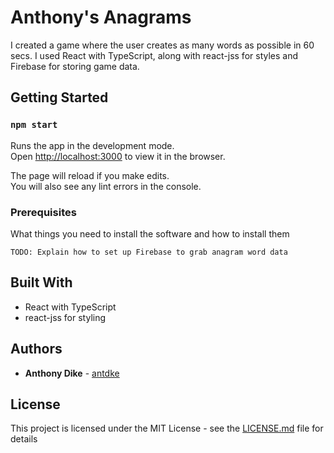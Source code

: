 # Anthony's Anagrams 

I created a game where the user creates as many words as possible in 60 secs. I used React with TypeScript, along with react-jss for styles and Firebase for storing game data.

## Getting Started

### `npm start`

Runs the app in the development mode.<br>
Open [http://localhost:3000](http://localhost:3000) to view it in the browser.

The page will reload if you make edits.<br>
You will also see any lint errors in the console.

### Prerequisites

What things you need to install the software and how to install them

```
TODO: Explain how to set up Firebase to grab anagram word data
```

## Built With

* React with TypeScript
* react-jss for styling


## Authors

* **Anthony Dike** - [antdke](https://github.com/antdke)

## License

This project is licensed under the MIT License - see the [LICENSE.md](LICENSE.md) file for details
